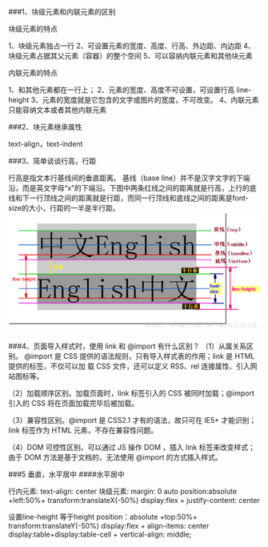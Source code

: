 ###1、块级元素和内联元素的区别

块级元素的特点

1、块级元素独占一行
2、可设置元素的宽度、高度、行高、外边距、内边距
4、块级元素占据其父元素（容器）的整个空间
5、可以容纳内联元素和其他块元素

内联元素的特点

1、和其他元素都在一行上；
2、元素的宽度、高度不可设置，可设置行高 line-height
3、元素的宽度就是它包含的文字或图片的宽度，不可改变。
4、内联元素只能容纳文本或者其他内联元素

###2、块元素继承属性

text-align，text-indent

###3、简单谈谈行高，行距

行高是指文本行基线间的垂直距离。 基线（base line）并不是汉字文字的下端沿，而是英文字母“x”的下端沿。下图中两条红线之间的距离就是行高，上行的底线和下一行顶线之间的距离就是行距，而同一行顶线和底线之间的距离是font-size的大小，行距的一半是半行距。
![avatar](/20180920105701124.png)

###4、页面导入样式时，使用 link 和 @import 有什么区别？
（1）从属关系区别。 @import 是 CSS 提供的语法规则，只有导入样式表的作用；link 是 HTML 提供的标签，不仅可以加
     载 CSS 文件，还可以定义 RSS、rel 连接属性、引入网站图标等。

（2）加载顺序区别。加载页面时，link 标签引入的 CSS 被同时加载；@import 引入的 CSS 将在页面加载完毕后被加载。

（3）兼容性区别。@import 是 CSS2.1 才有的语法，故只可在 IE5+ 才能识别；link 标签作为 HTML 元素，不存在兼容性问题。

（4）DOM 可控性区别。可以通过 JS 操作 DOM ，插入 link 标签来改变样式；由于 DOM 方法是基于文档的，无法使用 @import 的方式插入样式。

###5 垂直，水平居中
####水平居中

行内元素: text-align: center
块级元素: margin: 0 auto
position:absolute +left:50%+ transform:translateX(-50%)
display:flex + justify-content: center

设置line-height 等于height
position：absolute +top:50%+ transform:translateY(-50%)
display:flex + align-items: center
display:table+display:table-cell + vertical-align: middle;









